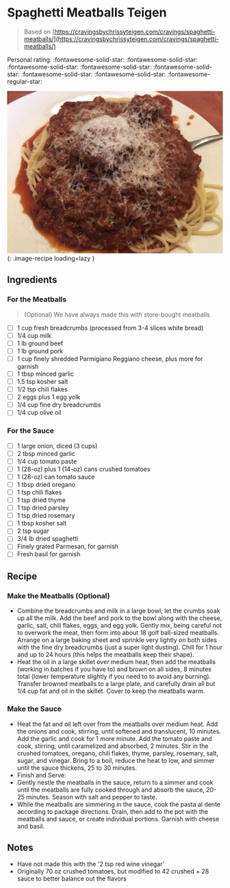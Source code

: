 # Spaghetti Meatballs Teigen

> Based on [https://cravingsbychrissyteigen.com/cravings/spaghetti-meatballs/](https://cravingsbychrissyteigen.com/cravings/spaghetti-meatballs/)

<!-- {cts} rating=4; (User can specify rating on scale of 1-5) -->

Personal rating: :fontawesome-solid-star: :fontawesome-solid-star: :fontawesome-solid-star: :fontawesome-solid-star: :fontawesome-solid-star: :fontawesome-solid-star: :fontawesome-solid-star: :fontawesome-regular-star:

<!-- {cte} -->

<!-- {cts} name_image=spaghetti_meatballs_teigen.jpeg; (User can specify image name) -->

![spaghetti_meatballs_teigen.jpeg](./spaghetti_meatballs_teigen.jpeg){: .image-recipe loading=lazy }

<!-- {cte} -->

## Ingredients

### For the Meatballs

> (Optional) We have always made this with store-bought meatballs

* [ ] 1 cup fresh breadcrumbs (processed from 3-4 slices white bread)
* [ ] 1/4 cup milk
* [ ] 1 lb ground beef
* [ ] 1 lb ground pork
* [ ] 1 cup finely shredded Parmigiano Reggiano cheese, plus more for garnish
* [ ] 1 tbsp minced garlic
* [ ] 1.5 tsp kosher salt
* [ ] 1/2 tsp chili flakes
* [ ] 2 eggs plus 1 egg yolk
* [ ] 1/4 cup fine dry breadcrumbs
* [ ] 1/4 cup olive oil

### For the Sauce

* [ ] 1 large onion, diced (3 cups)
* [ ] 2 tbsp minced garlic
* [ ] 1/4 cup tomato paste
* [ ] 1 (28-oz) plus 1 (14-oz) cans crushed tomatoes
* [ ] 1 (28-oz) can tomato sauce
* [ ] 1 tbsp dried oregano
* [ ] 1 tsp chili flakes
* [ ] 1 tsp dried thyme
* [ ] 1 tsp dried parsley
* [ ] 1 tsp dried rosemary
* [ ] 1 tbsp kosher salt
* [ ] 2 tsp sugar
* [ ] 3/4 lb dried spaghetti
* [ ] Finely grated Parmesan, for garnish
* [ ] Fresh basil for garnish

## Recipe

### Make the Meatballs (Optional)

* Combine the breadcrumbs and milk in a large bowl; let the crumbs soak up all the milk. Add the beef and pork to the bowl along with the cheese, garlic, salt, chili flakes, eggs, and egg yolk. Gently mix, being careful not to overwork the meat, then form into about 18 golf ball-sized meatballs. Arrange on a large baking sheet and sprinkle very lightly on both sides with the fine dry breadcrumbs (just a super light dusting). Chill for 1 hour and up to 24 hours (this helps the meatballs keep their shape).
* Heat the oil in a large skillet over medium heat, then add the meatballs (working in batches if you have to) and brown on all sides, 8 minutes total (lower temperature slightly if you need to to avoid any burning). Transfer browned meatballs to a large plate, and carefully drain all but 1/4 cup fat and oil in the skillet. Cover to keep the meatballs warm.

### Make the Sauce

* Heat the fat and oil left over from the meatballs over medium heat. Add the onions and cook, stirring, until softened and translucent, 10 minutes. Add the garlic and cook for 1 more minute. Add the tomato paste and cook, stirring, until caramelized and absorbed, 2 minutes. Stir in the crushed tomatoes, oregano, chili flakes, thyme, parsley, rosemary, salt, sugar, and vinegar. Bring to a boil, reduce the heat to low, and simmer until the sauce thickens, 25 to 30 minutes.
* Finish and Serve:
* Gently nestle the meatballs in the sauce, return to a simmer and cook until the meatballs are fully cooked through and absorb the sauce, 20-25 minutes. Season with salt and pepper to taste.
* While the meatballs are simmering in the sauce, cook the pasta al dente according to package directions. Drain, then add to the pot with the meatballs and sauce, or create individual portions. Garnish with cheese and basil.

## Notes

* Have not made this with the '2 tsp red wine vinegar'
* Originally 70 oz crushed tomatoes, but modified to 42 crushed + 28 sauce to better balance out the flavors
